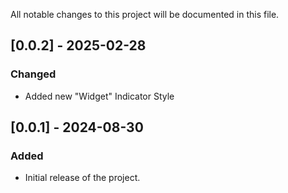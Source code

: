 All notable changes to this project will be documented in this file.

## [0.0.2] - 2025-02-28
### Changed
- Added new "Widget" Indicator Style

## [0.0.1] - 2024-08-30
### Added
- Initial release of the project.